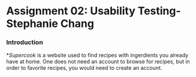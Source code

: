 # Assignment 02: Usability Testing- Stephanie Chang
### Introduction
**Supercook* is a website used to find recipes with ingerdients you already have at home. One does not need an account to browse for recipes, but in order to favorite recipes, you would need to create an account. 

